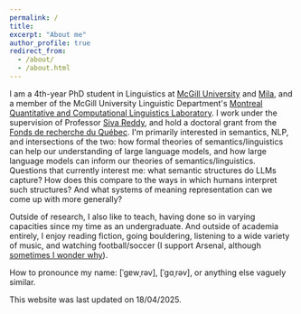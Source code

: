 ```yaml
---
permalink: /
title: 
excerpt: "About me"
author_profile: true
redirect_from: 
  - /about/
  - /about.html
---
```


I am a 4th-year PhD student in Linguistics at <a href="https://www.mcgill.ca/linguistics/">McGill University</a> and <a href="https://mila.quebec/en/">Mila</a>, and a member of the McGill University Linguistic Department's <a href="https://mcqll.org/">Montreal Quantitative and Computational Linguistics Laboratory</a>. I work under the supervision of Professor <a href="https://sivareddy.in">Siva Reddy</a>, and hold a doctoral grant from the <a href="https://frq.gouv.qc.ca/en/">Fonds de recherche du Québec</a>. I'm primarily interested in semantics, NLP, and intersections of the two: how formal theories of semantics/linguistics can help our understanding of large language models, and how large language models can inform our theories of semantics/linguistics. Questions that currently interest me: what semantic structures do LLMs capture? How does this compare to the ways in which humans interpret such structures? And what systems of meaning representation can we come up with more generally?

Outside of research, I also like to teach, having done so in varying capacities since my time as an undergraduate. And outside of academia entirely, I enjoy reading fiction, going bouldering, listening to a wide variety of music, and watching football/soccer (I support Arsenal, although <a href="https://i.imgur.com/LOMjTy9.jpg">sometimes I wonder why</a>).

How to pronounce my name: \[ˈɡɐwˌrəv\], \[ˈɡɑˌrəv\], or anything else vaguely similar.

This website was last updated on 18/04/2025. 